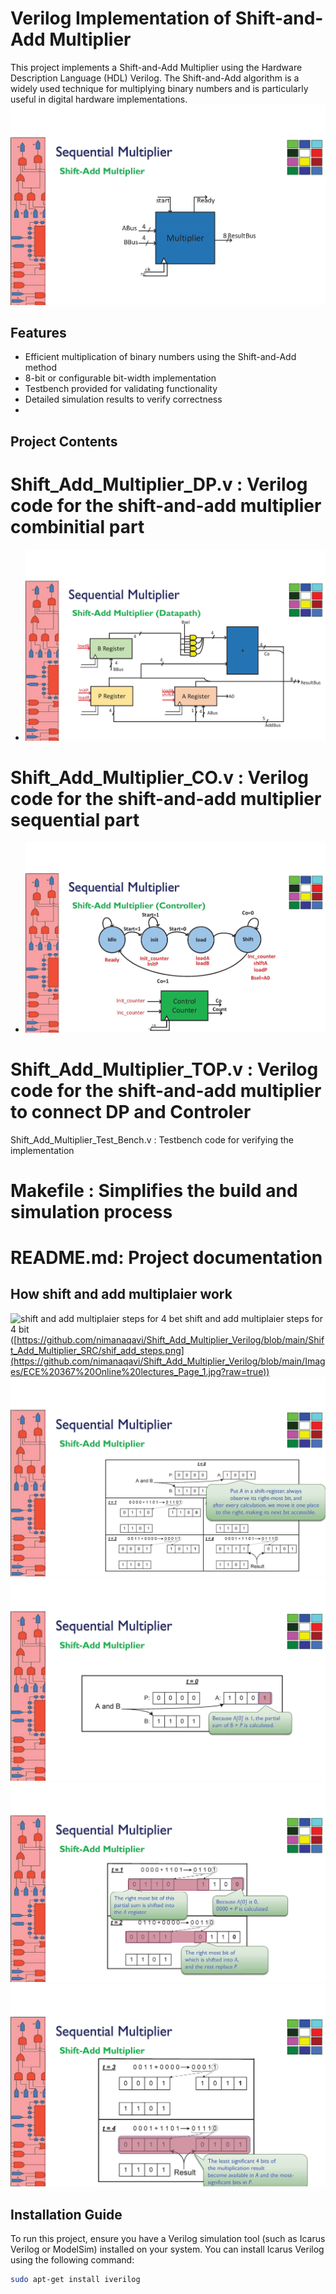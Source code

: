 # Verilog Implementation of Shift-and-Add Multiplier  

This project implements a Shift-and-Add Multiplier using the Hardware Description Language (HDL) Verilog. The Shift-and-Add algorithm is a widely used technique for multiplying binary numbers and is particularly useful in digital hardware implementations.  
![Shift-and-Add Multiplier](https://github.com/nimanaqavi/Shift_Add_Multiplier_Verilog/blob/main/Images/ECE%20367%20Online%20lectures_Page_6.jpg?raw=true)
## Features  

- Efficient multiplication of binary numbers using the Shift-and-Add method  
- 8-bit or configurable bit-width implementation  
- Testbench provided for validating functionality  
- Detailed simulation results to verify correctness
- 

## Project Contents  

# Shift_Add_Multiplier_DP.v : Verilog code for the shift-and-add multiplier combinitial part
- ![Data Path](https://github.com/nimanaqavi/Shift_Add_Multiplier_Verilog/blob/main/Images/ECE%20367%20Online%20lectures_Page_7.jpg?raw=true)
# Shift_Add_Multiplier_CO.v : Verilog code for the shift-and-add multiplier sequential part
- ![Controler](https://github.com/nimanaqavi/Shift_Add_Multiplier_Verilog/blob/main/Images/ECE%20367%20Online%20lectures_Page_8.jpg?raw=true)
# Shift_Add_Multiplier_TOP.v : Verilog code for the shift-and-add multiplier to connect DP and Controler  
 Shift_Add_Multiplier_Test_Bench.v : Testbench code for verifying the implementation  
# Makefile : Simplifies the build and simulation process  
# README.md: Project documentation
## How shift and add multiplaier work
![shift and add multiplaier steps for 4 bet]([https://github.com/nimanaqavi/Shift_Add_Multiplier_Verilog/blob/main/Shift_Add_Multiplier_SRC/shif_add_steps.png](https://github.com/nimanaqavi/Shift_Add_Multiplier_Verilog/blob/main/Images/ECE%20367%20Online%20lectures_Page_1.jpg?raw=true))
shift and add multiplaier steps for 4 bit
([https://github.com/nimanaqavi/Shift_Add_Multiplier_Verilog/blob/main/Shift_Add_Multiplier_SRC/shif_add_steps.png](https://github.com/nimanaqavi/Shift_Add_Multiplier_Verilog/blob/main/Images/ECE%20367%20Online%20lectures_Page_1.jpg?raw=true))
![](https://github.com/nimanaqavi/Shift_Add_Multiplier_Verilog/blob/main/Images/ECE%20367%20Online%20lectures_Page_2.jpg?raw=true)
![](https://github.com/nimanaqavi/Shift_Add_Multiplier_Verilog/blob/main/Images/ECE%20367%20Online%20lectures_Page_3.jpg?raw=true)
![](https://github.com/nimanaqavi/Shift_Add_Multiplier_Verilog/blob/main/Images/ECE%20367%20Online%20lectures_Page_4.jpg?raw=true)
![](https://github.com/nimanaqavi/Shift_Add_Multiplier_Verilog/blob/main/Images/ECE%20367%20Online%20lectures_Page_5.jpg?raw=true)
## Installation Guide  

To run this project, ensure you have a Verilog simulation tool (such as Icarus Verilog or ModelSim) installed on your system. You can install Icarus Verilog using the following command:  

```bash  
sudo apt-get install iverilog
